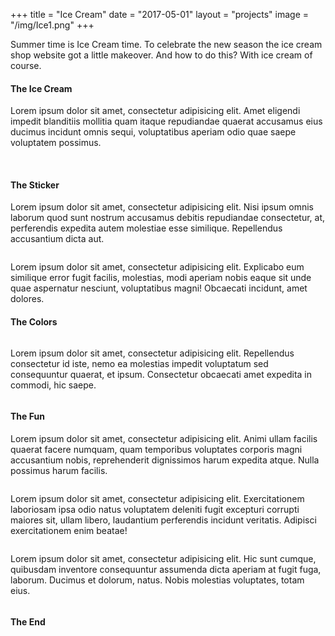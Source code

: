 +++
title = "Ice Cream"
date = "2017-05-01"
layout = "projects"
image = "/img/Ice1.png"
+++


Summer time is Ice Cream time. To celebrate the new season the ice cream shop website got a little makeover. And how to do this? With ice cream of course.

<h4>The Ice Cream</h4>

Lorem ipsum dolor sit amet, consectetur adipisicing elit. Amet eligendi impedit blanditiis mollitia quam itaque repudiandae quaerat accusamus eius ducimus incidunt omnis sequi, voluptatibus aperiam odio quae saepe voluptatem possimus.

<div class="ice-img-grid">
	<img src="/img/Ice1.png" alt="">
	<img src="/img/Ice2.png" alt="">
	<img src="/img/Ice3.png" alt="">
	<img src="/img/Ice4.png" alt="">
	<img src="/img/Ice5.png" alt="">
	<img src="/img/Ice6.png" alt="">
</div>


<h4>The Sticker</h4>

Lorem ipsum dolor sit amet, consectetur adipisicing elit. Nisi ipsum omnis laborum quod sunt nostrum accusamus debitis repudiandae consectetur, at, perferendis expedita autem molestiae esse similique. Repellendus accusantium dicta aut.

<div class="ice-cream-breit">
	<img src="/img/StickerAll.png" alt="">
</div>

Lorem ipsum dolor sit amet, consectetur adipisicing elit. Explicabo eum similique error fugit facilis, molestias, modi aperiam nobis eaque sit unde quae aspernatur nesciunt, voluptatibus magni! Obcaecati incidunt, amet dolores.

<h4>The Colors</h4>

<div class="ice-cream-schmal">
	<img src="/img/IceColorPalette.png" alt="">
</div>

Lorem ipsum dolor sit amet, consectetur adipisicing elit. Repellendus consectetur id iste, nemo ea molestias impedit voluptatum sed consequuntur quaerat, et ipsum. Consectetur obcaecati amet expedita in commodi, hic saepe.

<div class="ice-cream-breit">
	<img src="/img/IceForms.png" alt="">
</div>

<h4>The Fun</h4>

Lorem ipsum dolor sit amet, consectetur adipisicing elit. Animi ullam facilis quaerat facere numquam, quam temporibus voluptates corporis magni accusantium nobis, reprehenderit dignissimos harum expedita atque. Nulla possimus harum facilis.

<div class="ice-cream-breit">
	<img src="/img/IceKids.png" alt="">
</div>

Lorem ipsum dolor sit amet, consectetur adipisicing elit. Exercitationem laboriosam ipsa odio natus voluptatem deleniti fugit excepturi corrupti maiores sit, ullam libero, laudantium perferendis incidunt veritatis. Adipisci exercitationem enim beatae!

<div class="ice-cream-breit">
	<img src="/img/IceFreeForms.png" alt="">
</div>

Lorem ipsum dolor sit amet, consectetur adipisicing elit. Hic sunt cumque, quibusdam inventore consequuntur assumenda dicta aperiam at fugit fuga, laborum. Ducimus et dolorum, natus. Nobis molestias voluptates, totam eius.

<div class="ice-cream-breit">
	<img src="/img/IceCreamParty.png" alt="">
</div>

<h4>The End</h4>
